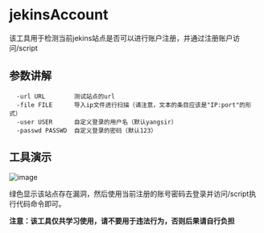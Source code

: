 # jekinsAccount
该工具用于检测当前jekins站点是否可以进行账户注册，并通过注册账户访问/script


## 参数讲解

```
  -url URL        测试站点的url
  -file FILE      导入ip文件进行扫描（请注意，文本的条目应该是"IP:port"的形式）
  -user USER      自定义登录的用户名（默认yangsir）
  -passwd PASSWD  自定义登录的密码（默认123）
```

## 工具演示
![image](https://github.com/yangsir8/jekinsAccount/assets/62781715/466d0ef4-a4a4-4f07-a440-af4af9bfe9e3)

绿色显示该站点存在漏洞，然后使用当前注册的账号密码去登录并访问/script执行代码命令即可。

**注意：该工具仅共学习使用，请不要用于违法行为，否则后果请自行负担**

